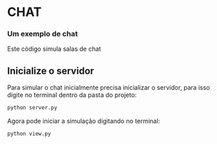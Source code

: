# CHAT
### Um exemplo de chat
Este código simula salas de chat
## Inicialize o servidor
Para simular o chat inicialmente precisa inicializar o servidor, para isso digite no terminal dentro da pasta do projeto:
```Bash
python server.py
```

Agora pode iniciar a simulação digitando no terminal:
```cmd
python view.py
```
